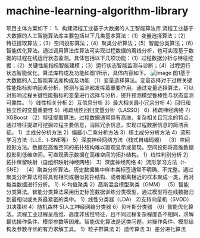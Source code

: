 # machine-learning-algorithm-library
项目主体方案如下：
1、构建流程工业基于大数据的人工智能算法库
流程工业基于大数据的人工智能算法库主要包括以下几类基本算法：（1）变量选择算法；（2）特征提取算法；（3）空间投影算法；（4）聚类分析算法；（5）智能分类算法；（6）智能优化算法。通过调用算法库算法可实现过程数据的离线分析，也可实现基于数据的过程在线运行状态监测。具体包括以下几项功能：（1）过程数据分析与特征挖掘；（2）关键性能指标智能建模；（3）运行状态智能监测与诊断；（4）过程运行状态智能优化。算法库构成及功能如图1所示，具体内容如下。
 ![image](https://user-images.githubusercontent.com/57905826/116418259-8cfa1280-a86e-11eb-93bc-80204b8be334.png)
图1基于大数据的人工智能算法库构成及功能
（1）变量选择算法。变量选择对于过程关键性能指标影响因素分析、预测与监测都发挥着重要作用。通过变量选择算法，可以对影响过程关键性能指标的变量进行选择与分析，提升预测模型鲁棒性与状态监测可靠性。
1）线性相关分析
2）互信息分析
3）最大相关最小冗余分析
4）回归和独立性的变量重要性
5）稀疏线性回归变量分析（LASSO）
6）稀疏神经网络
7）XGBoost
（2）特征提取算法。过程数据通常具有高维、复杂相关且冗余的特点。通过特征提取可挖掘过程主要信息，消除冗余信息，实现过程数据信息的简洁表征。
1）主成分分析方法
2）偏最小二乘分析方法
3）核主成分分析方法
4）流形学习方法（LLE、t-SNE等）
5）深度神经网络方法（栈式自编码器）
（3）空间投影方法。数据在高维空间的拓扑结构难以直观显示或呈现。空间投影将高维数据投影到低维空间，可直观表示数据在高维空间的拓扑结构。
1）线性判别分析
2）拓扑保留映射（自组织映射神经网络）
3）深度神经网络
4）流形学习方法（t-SNE）
（4）聚类分析算法。历史数据集中样本类标签通常不明确、不完整。通过聚类分析算法可将具有相同或相似拓扑结构、或者距离相近的样本聚成一类，再对每类数据进行分析。
1）K-均值聚类
2）高斯混合模型聚类（GMM）
（5）智能分类算法。智能分类算法采用历史标签数据训练分类模型，通过模型将在线数据归到最相似或关系最紧密的类中。
1）线性分类器（LDA）
2)支持向量机（SVDD）
3)决策树
4）随机森林
5)人工神经网络分类器
6）贝叶斯分类器
（6）智能优化算法。流程工业过程呈高维、高度非线性特征，且不同过程复杂程度各不相同，求解最优操作条件、模型参数等困难。智能优化算法是这类问题，对操作条件、模型结构及参数寻优的有力求解工具。
1）粒子群算法
2）遗传算法
3）差分进化算法

